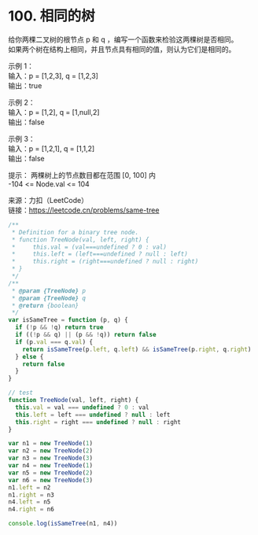 # 100. 相同的树

给你两棵二叉树的根节点 p 和 q ，编写一个函数来检验这两棵树是否相同。  
如果两个树在结构上相同，并且节点具有相同的值，则认为它们是相同的。

示例 1：  
输入：p = [1,2,3], q = [1,2,3]  
输出：true

示例 2：  
输入：p = [1,2], q = [1,null,2]  
输出：false

示例 3：  
输入：p = [1,2,1], q = [1,1,2]  
输出：false

提示：
两棵树上的节点数目都在范围 [0, 100] 内  
-104 <= Node.val <= 104

来源：力扣（LeetCode）  
链接：https://leetcode.cn/problems/same-tree

```javascript
/**
 * Definition for a binary tree node.
 * function TreeNode(val, left, right) {
 *     this.val = (val===undefined ? 0 : val)
 *     this.left = (left===undefined ? null : left)
 *     this.right = (right===undefined ? null : right)
 * }
 */
/**
 * @param {TreeNode} p
 * @param {TreeNode} q
 * @return {boolean}
 */
var isSameTree = function (p, q) {
  if (!p && !q) return true
  if ((!p && q) || (p && !q)) return false
  if (p.val === q.val) {
    return isSameTree(p.left, q.left) && isSameTree(p.right, q.right)
  } else {
    return false
  }
}

// test
function TreeNode(val, left, right) {
  this.val = val === undefined ? 0 : val
  this.left = left === undefined ? null : left
  this.right = right === undefined ? null : right
}

var n1 = new TreeNode(1)
var n2 = new TreeNode(2)
var n3 = new TreeNode(3)
var n4 = new TreeNode(1)
var n5 = new TreeNode(2)
var n6 = new TreeNode(3)
n1.left = n2
n1.right = n3
n4.left = n5
n4.right = n6

console.log(isSameTree(n1, n4))
```
